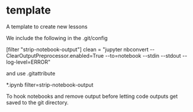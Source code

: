 # template

A template to create new lessons

We include the following in the .git/config

[filter "strip-notebook-output"]
    clean = "jupyter nbconvert --ClearOutputPreprocessor.enabled=True --to=notebook --stdin --stdout --log-level=ERROR"

and use .gitattribute

*.ipynb filter=strip-notebook-output

To hook notebooks and remove output before letting code outputs get saved to the git directory.
